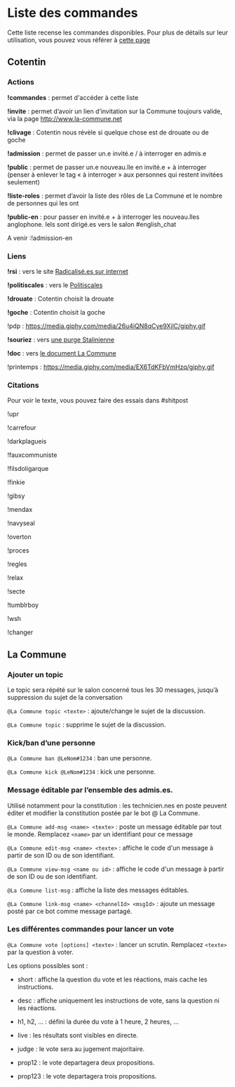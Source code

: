 # Liste des commandes

Cette liste recense les commandes disponibles. Pour plus de détails sur leur utilisation, vous pouvez vous référer à [cette page](commandes.md)

## Cotentin 

### Actions

**!commandes** : permet d'accéder à cette liste

**!invite** : permet d’avoir un lien d’invitation sur la Commune toujours valide, via la page http://www.la-commune.net 

**!clivage** : Cotentin nous révèle si quelque chose est de drouate ou de goche

**!admission** : permet de passer un.e invité.e / à interroger en admis.e

**!public** : permet de passer un.e nouveau.lle en invité.e + à interroger (penser à enlever le tag « à interroger » aux personnes qui restent invitées seulement)

**!liste-roles** : permet d’avoir la liste des rôles de La Commune et le nombre de personnes qui les ont

**!public-en** : pour passer en invité.e + à interroger les nouveau.lles anglophone. Iels sont dirigé.es vers le salon #english_chat

A venir :!admission-en

### Liens
**!rsi** : vers le site [Radicalisé.es sur internet](http://www.radicalisees-sur-internet.fr/)

**!politiscales** : vers le [Politiscales](http://politiscales.la-commune.net/)

**!drouate** : Cotentin choisit la drouate

**!goche** : Cotentin choisit la goche

!pdp : https://media.giphy.com/media/26u4iQN8qCye9XjlC/giphy.gif

**!souriez** : vers [une purge Stalinienne](https://cdn.discordapp.com/attachments/346357474963750923/384610727559692298/poster.png)

**!doc** : vers [le document La Commune](http://doc.la-commune.net/)

!printemps : https://media.giphy.com/media/EX6TdKFbVmHzq/giphy.gif

### Citations

Pour voir le texte, vous pouvez faire des essais dans #shitpost

!upr

!carrefour

!darkplagueis

!fauxcommuniste

!filsdoligarque

!finkie

!gibsy

!mendax

!navyseal

!overton

!proces

!regles

!relax

!secte

!tumblrboy

!wsh

!changer

## La Commune

### Ajouter un topic

Le topic sera répété sur le salon concerné tous les 30 messages, jusqu’à suppression du sujet de la conversation

`@La Commune topic <texte>` : ajoute/change le sujet de la discussion. 

``@La Commune topic`` : supprime le sujet de la discussion. 

### Kick/ban d’une personne

``@La Commune ban @LeNom#1234`` : ban une personne. 

``@La Commune kick @LeNom#1234`` : kick une personne. 

### Message éditable par l’ensemble des admis.es. 

Utilisé notamment pour la constitution : les technicien.nes en poste peuvent éditer et modifier la constitution postée par le bot @ La Commune.

`@La Commune add-msg <name> <texte>` : poste un message éditable par tout le monde. Remplacez ``<name>`` par un identifiant pour ce message 

``@La Commune edit-msg <name> <texte>`` : affiche le code d'un message à partir de son ID ou de son identifiant. 

``@La Commune view-msg <name ou id>`` : affiche le code d'un message à partir de son ID ou de son identifiant. 

``@La Commune list-msg`` : affiche la liste des messages éditables. 

``@La Commune link-msg <name> <channelId> <msgId>`` : ajoute un message posté par ce bot comme message partagé. 

### Les différentes commandes pour lancer un vote

``@La Commune vote [options] <texte>`` : lancer un scrutin. Remplacez ``<texte>`` par la question à voter. 

Les options possibles sont : 

* short : affiche la question du vote et les réactions, mais cache les instructions.

* desc : affiche uniquement les instructions de vote, sans la question ni les réactions.

* h1, h2, ... : défini la durée du vote à 1 heure, 2 heures, ...

* live : les résultats sont visibles en directe.

* judge : le vote sera au jugement majoritaire.

* prop12 : le vote departagera deux propositions.

* prop123 : le vote departagera trois propositions. 
